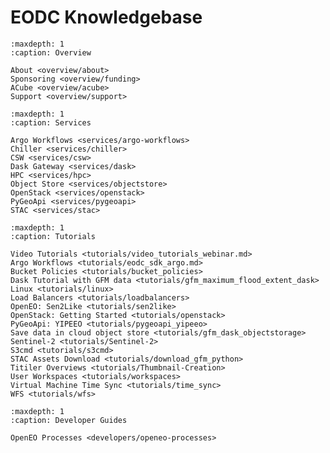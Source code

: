 <!-- EODC KnowledgeBase documentation master file, created by
sphinx-quickstart on Thu Sep  1 13:41:26 2022.
You can adapt this file completely to your liking, but it should at least
contain the root `toctree` directive. -->

# EODC Knowledgebase

```{toctree}
:maxdepth: 1
:caption: Overview

About <overview/about>
Sponsoring <overview/funding>
ACube <overview/acube>
Support <overview/support>
```

```{toctree}
:maxdepth: 1
:caption: Services

Argo Workflows <services/argo-workflows>
Chiller <services/chiller>
CSW <services/csw>
Dask Gateway <services/dask>
HPC <services/hpc>
Object Store <services/objectstore>
OpenStack <services/openstack>
PyGeoApi <services/pygeoapi>
STAC <services/stac>
```

```{toctree}
:maxdepth: 1
:caption: Tutorials

Video Tutorials <tutorials/video_tutorials_webinar.md>
Argo Workflows <tutorials/eodc_sdk_argo.md>
Bucket Policies <tutorials/bucket_policies>
Dask Tutorial with GFM data <tutorials/gfm_maximum_flood_extent_dask>
Linux <tutorials/linux>
Load Balancers <tutorials/loadbalancers>
OpenEO: Sen2Like <tutorials/sen2like>
OpenStack: Getting Started <tutorials/openstack>
PyGeoApi: YIPEEO <tutorials/pygeoapi_yipeeo>
Save data in cloud object store <tutorials/gfm_dask_objectstorage>
Sentinel-2 <tutorials/Sentinel-2>
S3cmd <tutorials/s3cmd>
STAC Assets Download <tutorials/download_gfm_python>
Titiler Overviews <tutorials/Thumbnail-Creation>
User Workspaces <tutorials/workspaces>
Virtual Machine Time Sync <tutorials/time_sync>
WFS <tutorials/wfs>
```

```{toctree}
:maxdepth: 1
:caption: Developer Guides

OpenEO Processes <developers/openeo-processes>
```
